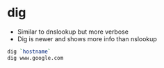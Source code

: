# dig

- Similar to dnslookup but more verbose
- Dig is newer and shows more info than nslookup

```sh
dig `hostname`
dig www.google.com
```
